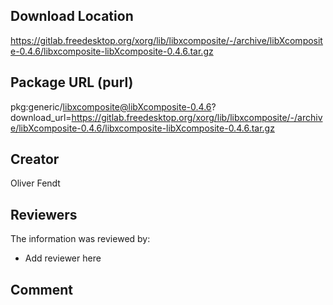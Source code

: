 ## Download Location

https://gitlab.freedesktop.org/xorg/lib/libxcomposite/-/archive/libXcomposite-0.4.6/libxcomposite-libXcomposite-0.4.6.tar.gz

## Package URL (purl)

pkg:generic/libxcomposite@libXcomposite-0.4.6?download_url=https://gitlab.freedesktop.org/xorg/lib/libxcomposite/-/archive/libXcomposite-0.4.6/libxcomposite-libXcomposite-0.4.6.tar.gz

## Creator

Oliver Fendt

## Reviewers

The information was reviewed by:

* Add reviewer here

## Comment

